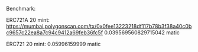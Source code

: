 Benchmark: 

ERC721A 20 mint:
https://mumbai.polygonscan.com/tx/0x0fee13223218df117b78b3f38a40c0bc9657c22ea8a7c94c9412a69feb36fc5f
0.039569560829715042 matic

ERC721 20 mint:
0.05996159999 matic

